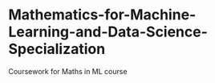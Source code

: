 # Mathematics-for-Machine-Learning-and-Data-Science-Specialization
Coursework for Maths in ML course
